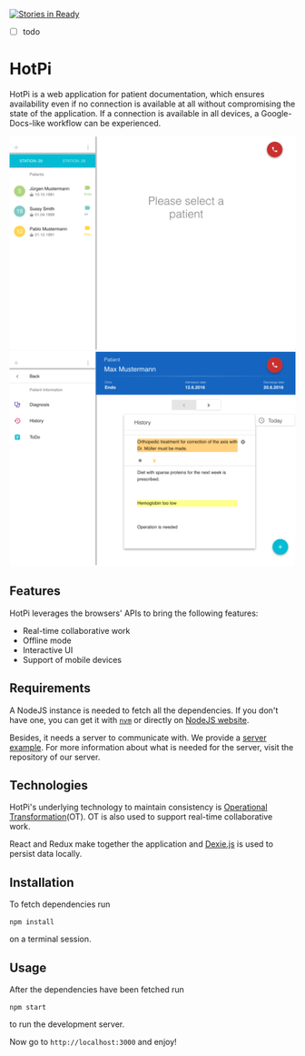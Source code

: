 [![Stories in Ready](https://badge.waffle.io/hotpi/frontend.png?label=ready&title=Ready)](https://waffle.io/hotpi/frontend)

- [ ] todo 

# HotPi
HotPi is a web application for patient documentation, which ensures availability even if no connection is available at all without compromising the state of the application. If a connection is available in all devices, a Google-Docs-like workflow can be experienced. 

![Main view](patient_list.png) ![Patient Detail view](patient_detail.png)

## Features
HotPi leverages the browsers' APIs to bring the following features:

- Real-time collaborative work
- Offline mode
- Interactive UI
- Support of mobile devices

## Requirements
A NodeJS instance is needed to fetch all the dependencies. If you don't have one, you can get it with [`nvm`](https://github.com/creationix/nvm) or directly on [NodeJS website](https://nodejs.org/en/).

Besides, it needs a server to communicate with. We provide a [server example](https://github.com/hotpi/backend). For more information about what is needed for the server, visit the repository of our server.

## Technologies
HotPi's underlying technology to maintain consistency is [Operational Transformation](https://en.wikipedia.org/wiki/Operational_transformation)(OT). OT is also used to support real-time collaborative work.

React and Redux make together the application and [Dexie.js](https://github.com/dfahlander/Dexie.js) is used to persist data locally.


## Installation

To fetch dependencies run
```
npm install 
```
on a terminal session.

## Usage
After the dependencies have been fetched run 
```
npm start
```
to run the development server.

Now go to `http://localhost:3000` and enjoy!
